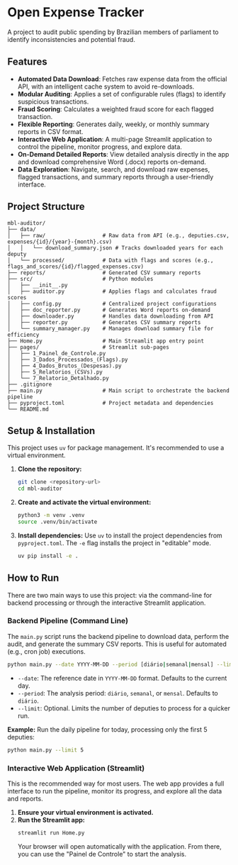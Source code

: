 # Open Expense Tracker

A project to audit public spending by Brazilian members of parliament to identify inconsistencies and potential fraud.

## Features

*   **Automated Data Download**: Fetches raw expense data from the official API, with an intelligent cache system to avoid re-downloads.
*   **Modular Auditing**: Applies a set of configurable rules (flags) to identify suspicious transactions.
*   **Fraud Scoring**: Calculates a weighted fraud score for each flagged transaction.
*   **Flexible Reporting**: Generates daily, weekly, or monthly summary reports in CSV format.
*   **Interactive Web Application**: A multi-page Streamlit application to control the pipeline, monitor progress, and explore data.
*   **On-Demand Detailed Reports**: View detailed analysis directly in the app and download comprehensive Word (.docx) reports on-demand.
*   **Data Exploration**: Navigate, search, and download raw expenses, flagged transactions, and summary reports through a user-friendly interface.

## Project Structure

```
mbl-auditor/
├── data/
│   ├── raw/                  # Raw data from API (e.g., deputies.csv, expenses/{id}/{year}-{month}.csv)
│   │   └── download_summary.json # Tracks downloaded years for each deputy
│   └── processed/            # Data with flags and scores (e.g., flags_and_scores/{id}/flagged_expenses.csv)
├── reports/                  # Generated CSV summary reports
├── src/                      # Python modules
│   ├── __init__.py
│   ├── auditor.py            # Applies flags and calculates fraud scores
│   ├── config.py             # Centralized project configurations
│   ├── doc_reporter.py       # Generates Word reports on-demand
│   ├── downloader.py         # Handles data downloading from API
│   ├── reporter.py           # Generates CSV summary reports
│   └── summary_manager.py    # Manages download summary file for efficiency
├── Home.py                   # Main Streamlit app entry point
├── pages/                    # Streamlit sub-pages
│   ├── 1_Painel_de_Controle.py
│   ├── 3_Dados_Processados_(Flags).py
│   ├── 4_Dados_Brutos_(Despesas).py
│   ├── 5_Relatorios_(CSVs).py
│   └── 7_Relatorio_Detalhado.py
├── .gitignore
├── main.py                   # Main script to orchestrate the backend pipeline
├── pyproject.toml            # Project metadata and dependencies
└── README.md
```

## Setup & Installation

This project uses `uv` for package management. It's recommended to use a virtual environment.

1.  **Clone the repository:**
    ```bash
    git clone <repository-url>
    cd mbl-auditor
    ```

2.  **Create and activate the virtual environment:**
    ```bash
    python3 -m venv .venv
    source .venv/bin/activate
    ```

3.  **Install dependencies:**
    Use `uv` to install the project dependencies from `pyproject.toml`. The `-e` flag installs the project in "editable" mode.
    ```bash
    uv pip install -e .
    ```

## How to Run

There are two main ways to use this project: via the command-line for backend processing or through the interactive Streamlit application.

### Backend Pipeline (Command Line)

The `main.py` script runs the backend pipeline to download data, perform the audit, and generate the summary CSV reports. This is useful for automated (e.g., cron job) executions.

```bash
python main.py --date YYYY-MM-DD --period [diário|semanal|mensal] --limit N
```

*   `--date`: The reference date in `YYYY-MM-DD` format. Defaults to the current day.
*   `--period`: The analysis period: `diário`, `semanal`, or `mensal`. Defaults to `diário`.
*   `--limit`: Optional. Limits the number of deputies to process for a quicker run.

**Example:** Run the daily pipeline for today, processing only the first 5 deputies:
```bash
python main.py --limit 5
```

### Interactive Web Application (Streamlit)

This is the recommended way for most users. The web app provides a full interface to run the pipeline, monitor its progress, and explore all the data and reports.

1.  **Ensure your virtual environment is activated.**
2.  **Run the Streamlit app:**
    ```bash
    streamlit run Home.py
    ```
    Your browser will open automatically with the application. From there, you can use the "Painel de Controle" to start the analysis.
